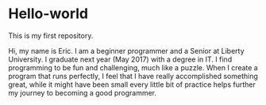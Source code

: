 # Hello-world
This is my first repository.

Hi, my name is Eric.  I am a beginner programmer and a Senior at Liberty University.  I graduate next year (May 2017) with a degree in IT.  I find programming to be fun and challenging, much like a puzzle.  When I create a program that runs perfectly, I feel that I have really accomplished something great, while it might have been small every little bit of practice helps further my journey to becoming a good programmer.
